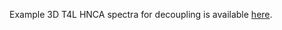 Example 3D T4L HNCA spectra for decoupling is available [here](https://www.dropbox.com/s/w2hft8ecr2sncsx/T4L.ft2?dl=0).  
